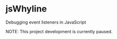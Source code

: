# jsWhyline
Debugging event listeners in JavaScript

NOTE: This project development is currently paused.
